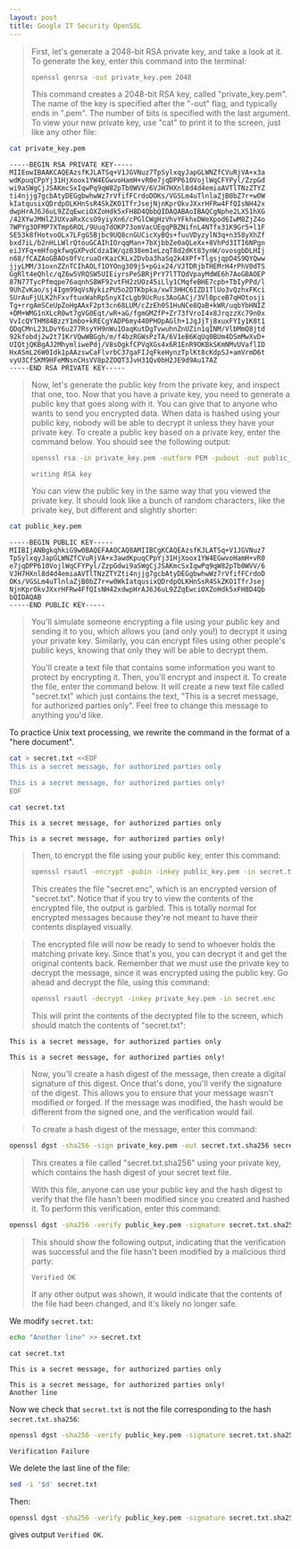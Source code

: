 ```yaml
---
layout: post
title: Google IT Security OpenSSL
---
```


> First, let's generate a 2048-bit RSA private key, and take a look at it. To generate the key, enter this command into the terminal:
> 
> ```bash
> openssl genrsa -out private_key.pem 2048
> ```
>
> This command creates a 2048-bit RSA key, called "private_key.pem". The name of the key is specified after the "-out" flag, and typically ends in ".pem". The number of bits is specified with the last argument. To view your new private key, use "cat" to print it to the screen, just like any other file:

```bash
cat private_key.pem
```

```
-----BEGIN RSA PRIVATE KEY-----
MIIEowIBAAKCAQEAzsfKJLATSq+V1JGVNuz7TpSylxqyJapGLWNZfCVuRjVA+x3a
wdKpuqCPpYj31HjXoox1YW4EGwvoHamH+vR0e7jqDPP610VojlWqCFYPyl/ZzpGd
wi9aSWgCjJSAKmcSxIqwPq9qW82pTb0WVV/6VJH7HXnl8d4d4emiaAVTlTNzZTYZ
ti4njjg7gcbAtyDEGgbwhwWz7rVfifFCrdoDOKs/VGSLm4uTlnlaZjB0bZ7r+w0W
kIatqusixQDrdpOLKHnSsR4SkZKO1TfrJsejNjnKprOkvJXxrHFRw4FfQIsNH42x
dwpHrAJ6J6uL9ZZqEwciOXZoHdk5xFH8D4QbbQIDAQABAoIBAQCgNphe2LX51hXG
/42XYwJMHlZJUXvaRxXcsO9yiyXn6/cPGlCWgHzVhvYFkhxDWeXpod6IwM8ZjZ4o
7WPYg3OFMP7XTmp6ROL/9Uuq7dOKP73omVacUEgqPBZNifnL4NTfx31K9Gr5+l1F
SE53k8fHotvoOLx7LFgG5Bjbc9UQ8cnGUCicXyBQs+fuuVDyzylN3q+n358yXhZf
bxd7iL/b2nHLLWlrQtouGCAIhIOrqqMan+7bXjbbZe0aQLeXx+8VhPd3ITI6NPgn
eiJYFq+mHfogkfwqGXPvdCdzaIW/qzB38em1eLzqT8d2dKt83ynW/ovosgbDLHIj
n68/fCAZAoGBAOs0fVcruaOrKazCKLx2Dvba3haSq2k4XPf+TlgsjqpD4S9QYQww
jjyLMM/31oxnZZnTCIhAOLf1OYOng309j5+pGix24/VJTDRjbTHEMrH4rPhV0dTS
GgRlt4eQhlc/qZ6w5VRQSW5UIEiyrsPeSBRjPrY7lTTQdVpayMdWE6h7AoGBAOEP
87N77TycPfmqpe76aqnhS8WF92vtFH2zUOz45iLly1CMqfeBHE7cpb+TbIyPPd/l
9UhZvKao/sj4Igm99qVsNykizPU5o2DTKbpka/xwT3HHC6IZD1TlUo3vQzhxFKci
SUrAuFjULK2hFxvftuxWahRp5nyXIcLgb9UcRus3AoGACj/3Vl0pceB7qHOtosji
Tg+rrgAmSCeUpZoHgAAxF2pt3cn68LUM/cZzEh0S1HuNCe8QaB+kWR/uqbYbHNIZ
+DM+WMG1nXLcR0wt7gVG0Eqt/wR+aG/fgmGMZfP+Zr73fVroI4x8JrqzzXc79n0x
VvIcQYTHM84BzzY1mbo+kRECgYADP6my440PHOpAGlh+1JqJjTj8xuxFYIy1K8t1
QDqCMnL23LDvY6u277RsyYH9nWu1OaqKutDgTvwuhnZnUZin1qINM/VlbMmQ8jtd
92kfobdj2w2t71KrVQwWBGgh/m/f4bzRGWsPzTA/6V1eB6KqUq0BUm4DSmMwXvD+
UIQtjQKBgAJ2MhymliwePdj/V8sOgkfCPVqXGs4x6R1EnR9OKBkSKmNMvUVaflID
HxASmL26W0Idk1pAAzswCaFlvrbC37gaFIJqFkeHynzTplKt8cKdpSJ+amVrmD6t
vyU3CfSKM9HFeMNsnCHsVV8p2ZOQT3JvH31Qv0bH2JE9d9Au17AZ
-----END RSA PRIVATE KEY-----
```

> Now, let's generate the public key from the private key, and inspect that one, too. Now that you have a private key, you need to generate a public key that goes along with it. You can give that to anyone who wants to send you encrypted data. When data is hashed using your public key, nobody will be able to decrypt it unless they have your private key. To create a public key based on a private key, enter the command below. You should see the following output:
>
> ```bash
> openssl rsa -in private_key.pem -outform PEM -pubout -out public_key.pem
> ```
>
> `writing RSA key`
>
> You can view the public key in the same way that you viewed the private key. It should look like a bunch of random characters, like the private key, but different and slightly shorter:

```bash
cat public_key.pem
```

```
-----BEGIN PUBLIC KEY-----
MIIBIjANBgkqhkiG9w0BAQEFAAOCAQ8AMIIBCgKCAQEAzsfKJLATSq+V1JGVNuz7
TpSylxqyJapGLWNZfCVuRjVA+x3awdKpuqCPpYj31HjXoox1YW4EGwvoHamH+vR0
e7jqDPP610VojlWqCFYPyl/ZzpGdwi9aSWgCjJSAKmcSxIqwPq9qW82pTb0WVV/6
VJH7HXnl8d4d4emiaAVTlTNzZTYZti4njjg7gcbAtyDEGgbwhwWz7rVfifFCrdoD
OKs/VGSLm4uTlnlaZjB0bZ7r+w0WkIatqusixQDrdpOLKHnSsR4SkZKO1TfrJsej
NjnKprOkvJXxrHFRw4FfQIsNH42xdwpHrAJ6J6uL9ZZqEwciOXZoHdk5xFH8D4Qb
bQIDAQAB
-----END PUBLIC KEY-----
```

> You'll simulate someone encrypting a file using your public key and sending it to you, which allows you (and only you!) to decrypt it using your private key. Similarly, you can encrypt files using other people's public keys, knowing that only they will be able to decrypt them.
>
> You'll create a text file that contains some information you want to protect by encrypting it. Then, you'll encrypt and inspect it. To create the file, enter the command below. It will create a new text file called "secret.txt" which just contains the text, "This is a secret message, for authorized parties only". Feel free to change this message to anything you'd like.

To practice Unix text processing, we rewrite the command in the format of a "here document".

```bash
cat > secret.txt <<EOF
This is a secret message, for authorized parties only

This is a secret message, for authorized parties only!
EOF
```

```bash
cat secret.txt
```

```
This is a secret message, for authorized parties only

This is a secret message, for authorized parties only!
```

> Then, to encrypt the file using your public key, enter this command:
>
> ```bash
> openssl rsautl -encrypt -pubin -inkey public_key.pem -in secret.txt -out secret.enc
> ```
>
> This creates the file "secret.enc", which is an encrypted version of "secret.txt". Notice that if you try to view the contents of the encrypted file, the output is garbled. This is totally normal for encrypted messages because they're not meant to have their contents displayed visually.

> The encrypted file will now be ready to send to whoever holds the matching private key. Since that's you, you can decrypt it and get the original contents back. Remember that we must use the private key to decrypt the message, since it was encrypted using the public key. Go ahead and decrypt the file, using this command:
>
> ```bash
> openssl rsautl -decrypt -inkey private_key.pem -in secret.enc
> ```
>
> This will print the contents of the decrypted file to the screen, which should match the contents of "secret.txt":

```
This is a secret message, for authorized parties only

This is a secret message, for authorized parties only!
```

> Now, you'll create a hash digest of the message, then create a digital signature of this digest. Once that's done, you'll verify the signature of the digest. This allows you to ensure that your message wasn't modified or forged. If the message was modified, the hash would be different from the signed one, and the verification would fail.

> To create a hash digest of the message, enter this command:

```bash
openssl dgst -sha256 -sign private_key.pem -out secret.txt.sha256 secret.txt
```

> This creates a file called "secret.txt.sha256" using your private key, which contains the hash digest of your secret text file.
>
> With this file, anyone can use your public key and the hash digest to verify that the file hasn't been modified since you created and hashed it. To perform this verification, enter this command:

```bash
openssl dgst -sha256 -verify public_key.pem -signature secret.txt.sha256 secret.txt
```

> This should show the following output, indicating that the verification was successful and the file hasn't been modified by a malicious third party:
>
> `Verified OK`
>
> If any other output was shown, it would indicate that the contents of the file had been changed, and it's likely no longer safe.

We modify `secret.txt`:

```bash
echo "Another line" >> secret.txt
```

```
cat secret.txt
```

```
This is a secret message, for authorized parties only

This is a secret message, for authorized parties only!
Another line
```

Now we check that `secret.txt` is not the file corresponding to the hash `secret.txt.sha256`:

```bash
openssl dgst -sha256 -verify public_key.pem -signature secret.txt.sha256 secret.txt
```

`Verification Failure`

We delete the last line of the file:

```bash
sed -i '$d' secret.txt
```

Then:

```bash
openssl dgst -sha256 -verify public_key.pem -signature secret.txt.sha256 secret.txt
```

gives output `Verified OK`.